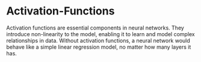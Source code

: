 # Activation-Functions
Activation functions are essential components in neural networks. They introduce non-linearity to the model, enabling it to learn and model complex relationships in data. Without activation functions, a neural network would behave like a simple linear regression model, no matter how many layers it has.
